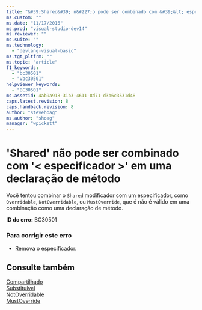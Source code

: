 ```yaml
---
title: "&#39;Shared&#39; n&#227;o pode ser combinado com &#39;&lt; especificador &gt;&#39; em uma declara&#231;&#227;o de m&#233;todo | Microsoft Docs"
ms.custom: ""
ms.date: "11/17/2016"
ms.prod: "visual-studio-dev14"
ms.reviewer: ""
ms.suite: ""
ms.technology: 
  - "devlang-visual-basic"
ms.tgt_pltfrm: ""
ms.topic: "article"
f1_keywords: 
  - "bc30501"
  - "vbc30501"
helpviewer_keywords: 
  - "BC30501"
ms.assetid: 4ab9a918-31b3-4611-8d71-d3b6c3531d48
caps.latest.revision: 8
caps.handback.revision: 8
author: "stevehoag"
ms.author: "shoag"
manager: "wpickett"
---
```

# &#39;Shared&#39; n&#227;o pode ser combinado com &#39;&lt; especificador &gt;&#39; em uma declara&#231;&#227;o de m&#233;todo
Você tentou combinar o `Shared` modificador com um especificador, como `Overridable`, `NotOverridable`, ou `MustOverride`, que é não é válido em uma combinação como uma declaração de método.  
  
 **ID do erro:** BC30501  
  
### Para corrigir este erro  
  
-   Remova o especificador.  
  
## Consulte também  
 [Compartilhado](../../visual-basic/language-reference/modifiers/shared.md)   
 [Substituível](../../visual-basic/language-reference/modifiers/overridable.md)   
 [NotOverridable](../../visual-basic/language-reference/modifiers/notoverridable.md)   
 [MustOverride](../../visual-basic/language-reference/modifiers/mustoverride.md)